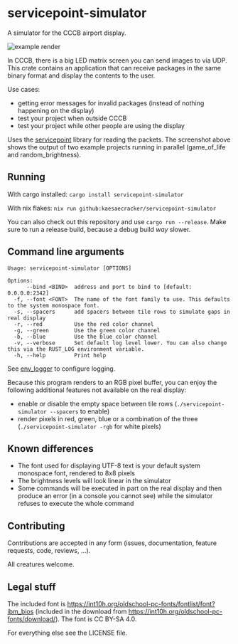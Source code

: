 # servicepoint-simulator

A simulator for the CCCB airport display.

![example render](example_render.png)

In CCCB, there is a big LED matrix screen you can send images to via UDP.
This crate contains an application that can receive packages in the same binary format and display the contents to the
user.

Use cases:

- getting error messages for invalid packages (instead of nothing happening on the display)
- test your project when outside CCCB
- test your project while other people are using the display

Uses the [servicepoint](https://github.com/cccb/servicepoint) library for reading the packets.
The screenshot above shows the output of two example projects running in parallel (game_of_life and random_brightness).

## Running

With cargo installed: `cargo install servicepoint-simulator`

With nix flakes: `nix run github:kaesaecracker/servicepoint-simulator`

You can also check out this repository and use `cargo run --release`.
Make sure to run a release build, because a debug build _way_ slower.

## Command line arguments

```
Usage: servicepoint-simulator [OPTIONS]

Options:
      --bind <BIND>  address and port to bind to [default: 0.0.0.0:2342]
  -f, --font <FONT>  The name of the font family to use. This defaults to the system monospace font.
  -s, --spacers      add spacers between tile rows to simulate gaps in real display
  -r, --red          Use the red color channel
  -g, --green        Use the green color channel
  -b, --blue         Use the blue color channel
  -v, --verbose      Set default log level lower. You can also change this via the RUST_LOG environment variable.
  -h, --help         Print help
```

See [env_logger](https://docs.rs/env_logger/latest/env_logger/) to configure logging.

Because this program renders to an RGB pixel buffer, you can enjoy the following additional features not available on the real display:

- enable or disable the empty space between tile rows (`./servicepoint-simulator --spacers` to enable)
- render pixels in red, green, blue or a combination of the three (`./servicepoint-simulator -rgb` for white pixels)

## Known differences

- The font used for displaying UTF-8 text is your default system monospace font, rendered to 8x8 pixels
- The brightness levels will look linear in the simulator
- Some commands will be executed in part on the real display and then produce an error (in a console you cannot see)
  while the simulator refuses to execute the whole command

## Contributing

Contributions are accepted in any form (issues, documentation, feature requests, code, reviews, ...).

All creatures welcome.

## Legal stuff

The included font is https://int10h.org/oldschool-pc-fonts/fontlist/font?ibm_bios (included in the download from https://int10h.org/oldschool-pc-fonts/download/). The font is CC BY-SA 4.0.

For everything else see the LICENSE file.
